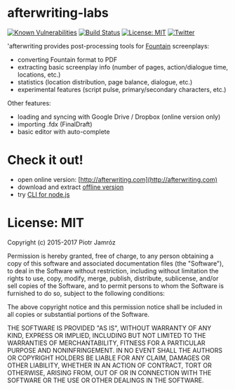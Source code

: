 # afterwriting-labs

[![Known Vulnerabilities](https://snyk.io/test/github/ifrost/afterwriting-labs/badge.svg)](https://snyk.io/test/github/ifrost/afterwriting-labs) 
[![Build Status](https://travis-ci.org/ifrost/afterwriting-labs.svg?branch=master)](https://travis-ci.org/ifrost/afterwriting-labs)
[![License: MIT](https://img.shields.io/badge/License-MIT-yellow.svg)](https://opensource.org/licenses/MIT) 
[![Twitter](https://img.shields.io/twitter/url/https/github.com/ifrost/afterwriting-labs.svg?style=social)](https://twitter.com/intent/tweet?text=Wow:&url=%5Bobject%20Object%5D) 

'afterwriting provides post-processing tools for [Fountain](https://fountain.io) screenplays:

  * converting Fountain format to PDF
  * extracting basic screenplay info (number of pages, action/dialogue time, locations, etc.)
  * statistics (location distribution, page balance, dialogue, etc.)
  * experimental features (script pulse, primary/secondary characters, etc.)

Other features:

  * loading and syncing with Google Drive / Dropbox (online version only)
  * importing .fdx (FinalDraft)
  * basic editor with auto-complete

# Check it out!

  * open online version: [http://afterwriting.com](http://afterwriting.com)
  * download and extract [offline version](https://afterwriting.com/afterwriting.zip)
  * try [CLI for node.js](docs/clients.md)


# License: MIT

Copyright (c) 2015-2017 Piotr Jamróz

Permission is hereby granted, free of charge, to any person obtaining a copy of this software and associated documentation files (the "Software"), to deal in the Software without restriction, including without limitation the rights to use, copy, modify, merge, publish, distribute, sublicense, and/or sell copies of the Software, and to permit persons to whom the Software is furnished to do so, subject to the following conditions:

The above copyright notice and this permission notice shall be included in all copies or substantial portions of the Software.

THE SOFTWARE IS PROVIDED "AS IS", WITHOUT WARRANTY OF ANY KIND, EXPRESS OR IMPLIED, INCLUDING BUT NOT LIMITED TO THE WARRANTIES OF MERCHANTABILITY, FITNESS FOR A PARTICULAR PURPOSE AND NONINFRINGEMENT. IN NO EVENT SHALL THE AUTHORS OR COPYRIGHT HOLDERS BE LIABLE FOR ANY CLAIM, DAMAGES OR OTHER LIABILITY, WHETHER IN AN ACTION OF CONTRACT, TORT OR OTHERWISE, ARISING FROM, OUT OF OR IN CONNECTION WITH THE SOFTWARE OR THE USE OR OTHER DEALINGS IN THE SOFTWARE.
